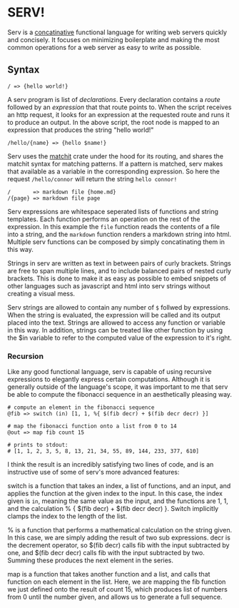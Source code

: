 # SERV!

Serv is a
[concatinative](https://en.wikipedia.org/wiki/Concatenative_programming_language)
functional language for writing web servers quickly and concisely.  It focuses
on minimizing boilerplate and making the most common operations for a web
server as easy to write as possible.

## Syntax

```
/ => {hello world!}
```

A serv program is list of *declarations*. Every declaration contains a *route*
followed by an *expression* that that route points to. When the script receives
an http request, it looks for an expression at the requested route and runs
it to produce an output. In the above script, the root node is mapped to an
expression that produces the string "hello world!"

```
/hello/{name} => {hello $name!}
```

Serv uses the [matchit](https://github.com/ibraheemdev/matchit) crate
under the hood for its routing, and shares the matchit syntax for matching
patterns. If a pattern is matched, serv makes that available as a variable
in the corresponding expression. So here the request `/hello/connor` will
return the string `hello connor!`

```
/       => markdown file {home.md}
/{page} => markdown file page
```

Serv expressions are whitespace seperated lists of functions and
string templates.  Each function performs an operation on the rest of the
expression. In this example the `file` function reads the contents of a file
into a string, and the `markdown` function renders a markdown string into
html. Multiple serv functions can be composed by simply concatinating them
in this way.

Strings in serv are written as text in between pairs of curly brackets. Strings
are free to span multiple lines, and to include balanced pairs of nested
curly brackets.  This is done to make it as easy as possible to embed
snippets of other languages such as javascript and html into serv strings
without creating a visual mess.

Serv strings are allowed to contain any number of `$` follwed by
expressions. When the string is evaluated, the expression will be called and
its output placed into the text. Strings are allowed to access any function
or variable in this way.  In addition, strings can be treated like other
function by using the $in variable to refer to the computed value of the
expression to it's right.


### Recursion

Like any good functional language, serv is capable of using recursive
expressions to elegantly express certain computations. Although it is
generally outside of the language's scope, it was important to me that serv
be able to compute the fibonacci sequence in an aesthetically pleasing way.

```
# compute an element in the fibonacci sequence
@fib => switch (in) [1, 1, %{ $(fib decr) + $(fib decr decr) }]

# map the fibonacci function onto a list from 0 to 14
@out => map fib count 15

# prints to stdout:
# [1, 1, 2, 3, 5, 8, 13, 21, 34, 55, 89, 144, 233, 377, 610]
```

I think the result is an incredibly satisfying two lines of code, and is
an instructive use of some of serv's more advanced features:

switch is a function that takes an index, a list of functions, and an input,
and applies the function at the given index to the input.  In this case, the
index given is `in`, meaning the same value as the input, and the functions
are 1, 1, and the calculation % { $(fib decr) + $(fib decr decr) }. Switch
implicitly clamps the index to the length of the list.

% is a function that performs a mathematical calculation on the
string given. In this case, we are simply adding the result of two sub
expressions. decr is the decrement operator, so $(fib decr) calls fib with
the input subtracted by one, and $(fib decr decr) calls fib with the input
subtracted by two. Summing these produces the next element in the series.

map is a function that takes another function and a list, and calls that
function on each element in the list. Here, we are mapping the fib function
we just defined onto the result of count 15, which produces list of numbers
from 0 until the number given, and allows us to generate a full sequence.
